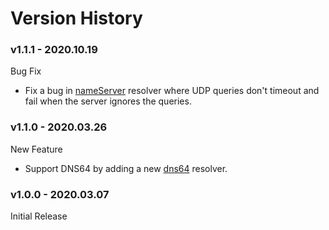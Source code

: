 # Version History

### v1.1.1 - 2020.10.19
Bug Fix
* Fix a bug in [nameServer](resolvers/name_server.md) resolver where UDP queries don't timeout and fail when the server ignores the queries.

### v1.1.0 - 2020.03.26
New Feature
* Support DNS64 by adding a new [dns64](resolvers/dns64.md) resolver.

### v1.0.0 - 2020.03.07
Initial Release
